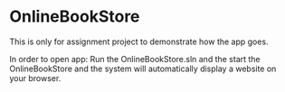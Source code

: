 # OnlineBookStore
This is only for assignment project to demonstrate how the app goes.

In order to open app:
Run the OnlineBookStore.sln and the start the OnlineBookStore and the system will automatically display a website on your browser.
